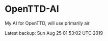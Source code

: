 # OpenTTD-AI
My AI for OpenTTD, will use primarily air

Latest backup: Sun Aug 25 01:53:02 UTC 2019
